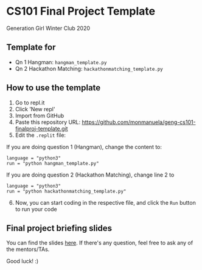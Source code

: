 # CS101 Final Project Template
Generation Girl Winter Club 2020

## Template for
- Qn 1 Hangman: `hangman_template.py`
- Qn 2 Hackathon Matching: `hackathonmatching_template.py`

## How to use the template
1. Go to repl.it
2. Click 'New repl'
3. Import from GitHub
4. Paste this repository URL: https://github.com/monmanuela/geng-cs101-finalproj-template.git
5. Edit the `.replit` file:

If you are doing question 1 (Hangman), change the content to:
```
language = "python3"
run = "python hangman_template.py"
```

If you are doing question 2 (Hackathon Matching), change line 2 to
```
language = "python3"
run = "python hackathonmatching_template.py"
```

6. Now, you can start coding in the respective file, and click the `Run` button to run your code

## Final project briefing slides
You can find the slides [here](https://docs.google.com/presentation/d/15HzUEqeMWxyCf1M0N7tZbJfROr0EE0qnaXMb403-GeA/edit?usp=sharing). If there's any question, feel free to ask any of the mentors/TAs.

Good luck! :)
